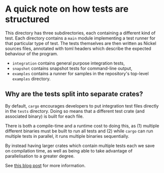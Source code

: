 # A quick note on how tests are structured

This directory has three subdirectories, each containing a different kind of
test. Each directory contains a `main` module implementing a test runner
for that particular type of test. The tests themselves are then written as
Nickel sources files, annotated with toml headers which describe the expected
behaviour of the program.

- `integration` contains general purpose integration tests,
- `snapshot` contains snapshot tests for command-line output,
- `examples` contains a runner for samples in the repository's top-level
  `examples` directory.

## Why are the tests split into separate crates?

By default, `cargo` encourages developers to put integration test files directly
in the `tests` directory. Doing so means that a different test crate (and
associated binary) is built for each file.

There is both a compile-time and a runtime cost to doing this, as (1) multiple
different binaries must be built to run all tests and (2) while `cargo` can
run multiple tests in parallel, it runs multiple binaries sequentially.

By instead having larger crates which contain multiple tests each we save on
compilation time, as well as being able to take advantage of parallelisation
to a greater degree.

See [this blog post](https://matklad.github.io/2021/02/27/delete-cargo-integration-tests.html)
for more information.
